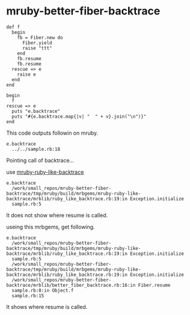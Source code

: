 # mruby-better-fiber-backtrace

```
def f
  begin
    fb = Fiber.new do
      Fiber.yield
      raise "ttt"
    end
    fb.resume
    fb.resume
  rescue => e
    raise e
  end
end

begin
  f
rescue => e
  puts "e.backtrace"
  puts "#{e.backtrace.map{|v| "  " + v}.join("\n")}"
end

```

This code outputs followin on mruby.

```
e.backtrace
  ../../sample.rb:18

```

Pointing call of backtrace...

use [mruby-ruby-like-backtrace](https://github.com/dycoon/mruby-ruby-like-backtrace)

```
e.backtrace
  /work/small_repos/mruby-better-fiber-backtrace/tmp/mruby/build/mrbgems/mruby-ruby-like-backtrace/mrblib/ruby_like_backtrace.rb:19:in Exception.initialize
  sample.rb:5
```

It does not show where resume is called.

useing this mrbgems, get following.

```
e.backtrace
  /work/small_repos/mruby-better-fiber-backtrace/tmp/mruby/build/mrbgems/mruby-ruby-like-backtrace/mrblib/ruby_like_backtrace.rb:19:in Exception.initialize
  sample.rb:5
  /work/small_repos/mruby-better-fiber-backtrace/tmp/mruby/build/mrbgems/mruby-ruby-like-backtrace/mrblib/ruby_like_backtrace.rb:19:in Exception.initialize
  /work/small_repos/mruby-better-fiber-backtrace/mrblib/better_fiber_backtrace.rb:16:in Fiber.resume
  sample.rb:8:in Object.f
  sample.rb:15
```

It shows where resume is called.
